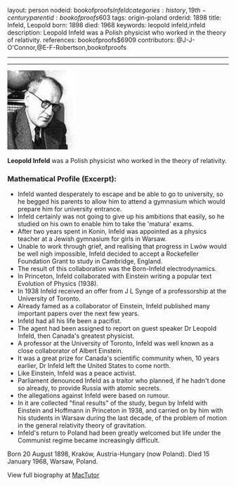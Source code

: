 layout: person
nodeid: bookofproofs$Infeld
categories: history,19th-century
parentid: bookofproofs$603
tags: origin-poland
orderid: 1898
title: Infeld, Leopold
born: 1898
died: 1968
keywords: leopold infeld,infeld
description: Leopold Infeld was a Polish physicist who worked in the theory of relativity.
references: bookofproofs$6909
contributors: @J-J-O'Connor,@E-F-Robertson,bookofproofs

---



---

![Infeld.jpg](https://github.com/bookofproofs/bookofproofs.github.io/blob/main/_sources/_assets/images/portraits/Infeld.jpg?raw=true)

**Leopold Infeld** was a Polish physicist who worked in the theory of relativity.

### Mathematical Profile (Excerpt):
* Infeld wanted desperately to escape and be able to go to university, so he begged his parents to allow him to attend a gymnasium which would prepare him for university entrance.
* Infeld certainly was not going to give up his ambitions that easily, so he studied on his own to enable him to take the 'matura' exams.
* After two years spent in Konin, Infeld was appointed as a physics teacher at a Jewish gymnasium for girls in Warsaw.
* Unable to work through grief, and realising that progress in Lwów would be well nigh impossible, Infeld decided to accept a Rockefeller Foundation Grant to study in Cambridge, England.
* The result of this collaboration was the Born-Infeld electrodynamics.
* In Princeton, Infeld collaborated with Einstein writing a popular text Evolution of Physics (1938).
* In 1938 Infeld received an offer from J L Synge of a professorship at the University of Toronto.
* Already famed as a collaborator of Einstein, Infeld published many important papers over the next few years.
* Infeld had all his life been a pacifist.
* The agent had been assigned to report on guest speaker Dr Leopold Infeld, then Canada's greatest physicist.
* A professor at the University of Toronto, Infeld was well known as a close collaborator of Albert Einstein.
* It was a great prize for Canada's scientific community when, 10 years earlier, Dr Infeld left the United States to come north.
* Like Einstein, Infeld was a peace activist.
* Parliament denounced Infeld as a traitor who planned, if he hadn't done so already, to provide Russia with atomic secrets.
* the allegations against Infeld were based on rumour.
* In it are collected "final results" of the study, begun by Infeld with Einstein and Hoffmann in Princeton in 1938, and carried on by him with his students in Warsaw during the last decade, of the problem of motion in the general relativity theory of gravitation.
* Infeld's return to Poland had been greatly welcomed but life under the Communist regime became increasingly difficult.

Born 20 August 1898, Kraków, Austria-Hungary (now Poland). Died 15 January 1968, Warsaw, Poland.

View full biography at [MacTutor](https://mathshistory.st-andrews.ac.uk/Biographies/Infeld/)
